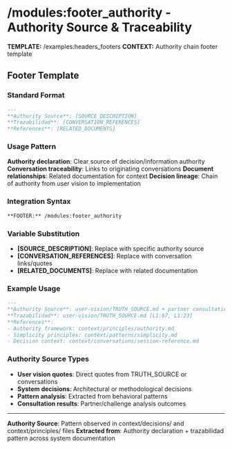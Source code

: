 # /modules:footer_authority - Authority Source & Traceability

**TEMPLATE:** /examples:headers_footers
**CONTEXT:** Authority chain footer template

## Footer Template

### Standard Format
```markdown
---
**Authority Source**: [SOURCE_DESCRIPTION]
**Trazabilidad**: [CONVERSATION_REFERENCES]
**References**: [RELATED_DOCUMENTS]
```

### Usage Pattern
**Authority declaration**: Clear source of decision/information authority
**Conversation traceability**: Links to originating conversations
**Document relationships**: Related documentation for context
**Decision lineage**: Chain of authority from user vision to implementation

### Integration Syntax
```markdown
**FOOTER:** /modules:footer_authority
```

### Variable Substitution
- **[SOURCE_DESCRIPTION]**: Replace with specific authority source
- **[CONVERSATION_REFERENCES]**: Replace with conversation links/quotes
- **[RELATED_DOCUMENTS]**: Replace with related documentation

### Example Usage
```markdown
---
**Authority Source**: user-vision/TRUTH_SOURCE.md + partner consultation analysis
**Trazabilidad**: user-vision/TRUTH_SOURCE.md [L1:67, L1:23]
**References**: 
- Authority framework: context/principles/authority.md
- Simplicity principles: context/patterns/simplicity.md
- Decision context: context/conversations/session-reference.md
```

### Authority Source Types
- **User vision quotes**: Direct quotes from TRUTH_SOURCE or conversations
- **System decisions**: Architectural or methodological decisions
- **Pattern analysis**: Extracted from behavioral patterns
- **Consultation results**: Partner/challenge analysis outcomes

---
**Authority Source**: Pattern observed in context/decisions/ and context/principles/ files
**Extracted from**: Authority declaration + trazabilidad pattern across system documentation